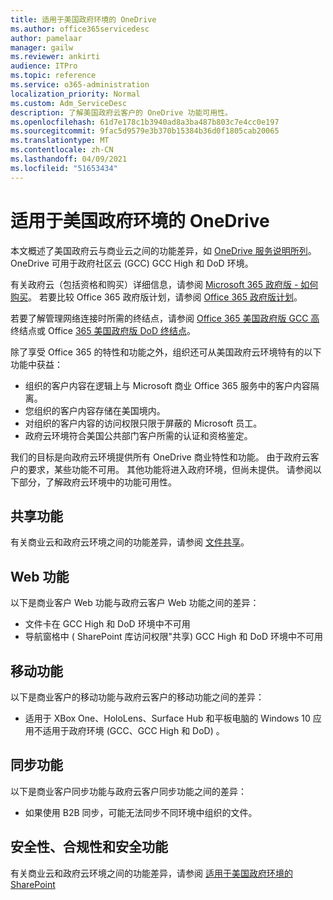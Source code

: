 ```yaml
---
title: 适用于美国政府环境的 OneDrive
ms.author: office365servicedesc
author: pamelaar
manager: gailw
ms.reviewer: ankirti
audience: ITPro
ms.topic: reference
ms.service: o365-administration
localization_priority: Normal
ms.custom: Adm_ServiceDesc
description: 了解美国政府云客户的 OneDrive 功能可用性。
ms.openlocfilehash: 61d7e178c1b3940ad8a3ba487b803c7e4cc0e197
ms.sourcegitcommit: 9fac5d9579e3b370b15384b36d0f1805cab20065
ms.translationtype: MT
ms.contentlocale: zh-CN
ms.lasthandoff: 04/09/2021
ms.locfileid: "51653434"
---
```

# <a name="onedrive-for-us-government-environments"></a>适用于美国政府环境的 OneDrive

本文概述了美国政府云与商业云之间的功能差异，如 [OneDrive 服务说明所列](../../onedrive-for-business-service-description.md)。 OneDrive 可用于政府社区云 (GCC) GCC High 和 DoD 环境。 

有关政府云（包括资格和购买）详细信息，请参阅 [Microsoft 365 政府版 - 如何购买](./microsoft-365-government-how-to-buy.md)。 若要比较 Office 365 政府版计划，请参阅 [Office 365 政府版计划](https://www.microsoft.com/microsoft-365/government/compare-office-365-government-plans?rtc=1#EligibilityRequirements)。

若要了解管理网络连接时所需的终结点，请参阅 [Office 365 美国政府版 GCC 高](/office365/enterprise/office-365-u-s-government-gcc-high-endpoints#sharepoint-online-and-onedrive-for-business) 终结点或 Office [365 美国政府版 DoD 终结点](/office365/enterprise/office-365-u-s-government-dod-endpoints#sharepoint-online-and-onedrive-for-business)。

除了享受 Office 365 的特性和功能之外，组织还可从美国政府云环境特有的以下功能中获益：

-   组织的客户内容在逻辑上与 Microsoft 商业 Office 365 服务中的客户内容隔离。
-   您组织的客户内容存储在美国境内。
-   对组织的客户内容的访问权限只限于屏蔽的 Microsoft 员工。
-   政府云环境符合美国公共部门客户所需的认证和资格鉴定。

我们的目标是向政府云环境提供所有 OneDrive 商业特性和功能。 由于政府云客户的要求，某些功能不可用。 其他功能将进入政府环境，但尚未提供。 请参阅以下部分，了解政府云环境中的功能可用性。

## <a name="sharing-features"></a>共享功能

有关商业云和政府云环境之间的功能差异，请参阅 [文件共享](./gcc-high-and-dod.md#file-sharing)。

## <a name="web-features"></a>Web 功能

以下是商业客户 Web 功能与政府云客户 Web 功能之间的差异：

- 文件卡在 GCC High 和 DoD 环境中不可用
- 导航窗格中 ( SharePoint 库访问权限"共享) GCC High 和 DoD 环境中不可用

## <a name="mobile-features"></a>移动功能

以下是商业客户的移动功能与政府云客户的移动功能之间的差异：

- 适用于 XBox One、HoloLens、Surface Hub 和平板电脑的 Windows 10 应用不适用于政府环境 (GCC、GCC High 和 DoD) 。

## <a name="sync-features"></a>同步功能

以下是商业客户同步功能与政府云客户同步功能之间的差异：

- 如果使用 B2B 同步，可能无法同步不同环境中组织的文件。

## <a name="security-compliance-and-administration-features"></a>安全性、合规性和安全功能

有关商业云和政府云环境之间的功能差异，请参阅 [适用于美国政府环境的 SharePoint](sharepoint.md)